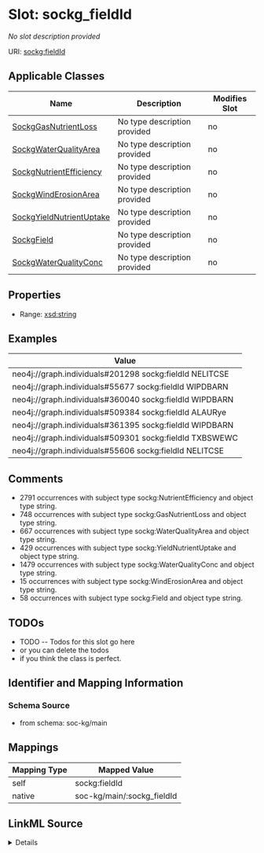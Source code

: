 

# Slot: sockg_fieldId


_No slot description provided_





URI: [sockg:fieldId](http://www.semanticweb.org/sockg/ontologies/2024/0/soil-carbon-ontology/fieldId)



<!-- no inheritance hierarchy -->





## Applicable Classes

| Name | Description | Modifies Slot |
| --- | --- | --- |
| [SockgGasNutrientLoss](../classes/SockgGasNutrientLoss.md) | No type description provided |  no  |
| [SockgWaterQualityArea](../classes/SockgWaterQualityArea.md) | No type description provided |  no  |
| [SockgNutrientEfficiency](../classes/SockgNutrientEfficiency.md) | No type description provided |  no  |
| [SockgWindErosionArea](../classes/SockgWindErosionArea.md) | No type description provided |  no  |
| [SockgYieldNutrientUptake](../classes/SockgYieldNutrientUptake.md) | No type description provided |  no  |
| [SockgField](../classes/SockgField.md) | No type description provided |  no  |
| [SockgWaterQualityConc](../classes/SockgWaterQualityConc.md) | No type description provided |  no  |







## Properties

* Range: [xsd:string](http://www.w3.org/2001/XMLSchema#string)






## Examples

| Value |
| --- |
| neo4j://graph.individuals#201298 sockg:fieldId NELITCSE |
| neo4j://graph.individuals#55677 sockg:fieldId WIPDBARN |
| neo4j://graph.individuals#360040 sockg:fieldId WIPDBARN |
| neo4j://graph.individuals#509384 sockg:fieldId ALAURye |
| neo4j://graph.individuals#361395 sockg:fieldId WIPDBARN |
| neo4j://graph.individuals#509301 sockg:fieldId TXBSWEWC |
| neo4j://graph.individuals#55606 sockg:fieldId NELITCSE |

## Comments

* 2791 occurrences with subject type sockg:NutrientEfficiency and object type string.
* 748 occurrences with subject type sockg:GasNutrientLoss and object type string.
* 667 occurrences with subject type sockg:WaterQualityArea and object type string.
* 429 occurrences with subject type sockg:YieldNutrientUptake and object type string.
* 1479 occurrences with subject type sockg:WaterQualityConc and object type string.
* 15 occurrences with subject type sockg:WindErosionArea and object type string.
* 58 occurrences with subject type sockg:Field and object type string.

## TODOs

* TODO -- Todos for this slot go here
* or you can delete the todos
* if you think the class is perfect.

## Identifier and Mapping Information







### Schema Source


* from schema: soc-kg/main




## Mappings

| Mapping Type | Mapped Value |
| ---  | ---  |
| self | sockg:fieldId |
| native | soc-kg/main/:sockg_fieldId |




## LinkML Source

<details>
```yaml
name: sockg_fieldId
description: No slot description provided
todos:
- TODO -- Todos for this slot go here
- or you can delete the todos
- if you think the class is perfect.
comments:
- 2791 occurrences with subject type sockg:NutrientEfficiency and object type string.
- 748 occurrences with subject type sockg:GasNutrientLoss and object type string.
- 667 occurrences with subject type sockg:WaterQualityArea and object type string.
- 429 occurrences with subject type sockg:YieldNutrientUptake and object type string.
- 1479 occurrences with subject type sockg:WaterQualityConc and object type string.
- 15 occurrences with subject type sockg:WindErosionArea and object type string.
- 58 occurrences with subject type sockg:Field and object type string.
examples:
- value: neo4j://graph.individuals#201298 sockg:fieldId NELITCSE
- value: neo4j://graph.individuals#55677 sockg:fieldId WIPDBARN
- value: neo4j://graph.individuals#360040 sockg:fieldId WIPDBARN
- value: neo4j://graph.individuals#509384 sockg:fieldId ALAURye
- value: neo4j://graph.individuals#361395 sockg:fieldId WIPDBARN
- value: neo4j://graph.individuals#509301 sockg:fieldId TXBSWEWC
- value: neo4j://graph.individuals#55606 sockg:fieldId NELITCSE
from_schema: soc-kg/main
rank: 1000
slot_uri: sockg:fieldId
alias: sockg_fieldId
domain_of:
- sockg_Field
- sockg_GasNutrientLoss
- sockg_NutrientEfficiency
- sockg_WaterQualityArea
- sockg_WaterQualityConc
- sockg_WindErosionArea
- sockg_YieldNutrientUptake
range: string

```
</details>